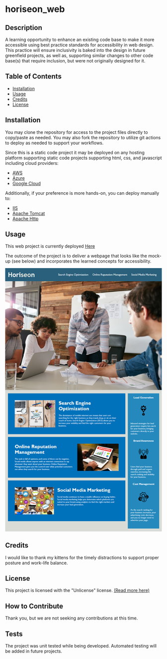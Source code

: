 # horiseon_web

## Description

A learning opportunity to enhance an existing code base to make it more accessible using best practice standards for accessibility in web design.
This practice will ensure inclusivity is baked into the design in future greenfield projects, as well as, supporting similar changes to other code
base(s) that require inclusion, but were not originally designed for it.

## Table of Contents

- [Installation](#installation)
- [Usage](#usage)
- [Credits](#credits)
- [License](#license)

## Installation

You may clone the repository for access to the project files directly to copy/paste as needed. You may also fork the repository to utilize git actions to deploy as needed to support your workflows.

Since this is a static code project it may be deployed on any hosting platform supporting static code projects supporting html, css, and javascript including cloud providers:

- [AWS](https://aws.amazon.com/getting-started/hands-on/host-static-website/)
- [Azure](https://learn.microsoft.com/en-us/azure/static-web-apps/getting-started?tabs=vanilla-javascript)
- [Google Cloud](https://cloud.google.com/storage/docs/hosting-static-website)

Additionally, if your preference is more hands-on, you can deploy manually to:

- [IIS](https://learn.microsoft.com/en-us/iis/manage/creating-websites/scenario-build-a-static-website-on-iis)
- [Apache Tomcat](https://tomcat.apache.org/tomcat-9.0-doc/appdev/deployment.html)
- [Apache Http](https://fullstackdeveloper.guru/2021/04/08/how-to-deploy-html-javascript-code-to-apache-http-server/)

## Usage

This web project is currently deployed [Here](https://ericroys-school.github.io/FSF-Module01-Challenge/)

The outcome of the project is to deliver a webpage that looks like the mock-up (see below) and incorporates the learned concepts for accessibility.

![Screenshot of the Horiseon web project](./assets/images/product-preview.png)

## Credits

I would like to thank my kittens for the timely distractions to support proper posture and work-life balance.

## License

This project is licensed with the "Unlicense" license. [(Read more here)](..LICENSE)

## How to Contribute

Thank you, but we are not seeking any contributions at this time.

## Tests

The project was unit tested while being developed. Automated testing will be added in future projects.

